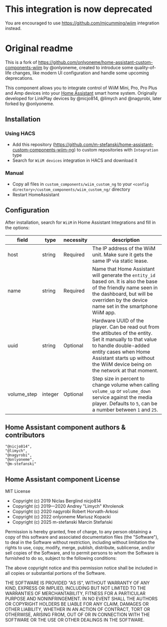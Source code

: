 # This integration is now deprecated

You are encouraged to use https://github.com/mjcumming/wiim integration instead.

# Original readme

This is a fork of https://github.com/onlyoneme/home-assistant-custom-components-wiim by @onlyoneme, created to introduce some quality-of-life changes, like modern UI configuration and handle some upcoming deprecations.

This component allows you to integrate control of WiiM Mini, Pro, Pro Plus and Amp devices into your [Home Assistant](http://www.home-assistant.io) smart home system. Originally developed for LinkPlay devices by @nicjo814, @limych and @nagyrobi, later forked by @onlyoneme.

## Installation

### Using HACS
* Add this repository (https://github.com/m-stefanski/home-assistant-custom-components-wiim-ng) to custom repositories with `Integration` type
* Search for `WiiM devices` integration in HACS and download it

### Manual
* Copy all files in `custom_components/wiim_custom_ng` to your `<config directory>/custom_components/wiim_custom_ng/` directory
* Restart HomeAssistant

## Configuration

After installation, search for `WiiM` in Home Assistant Integrations and fill in the options:

field | type | necessity | description 
--- | --- | --- | ---
host | string | Required | The IP address of the WiiM unit. Make sure it gets the same IP via static lease.
name | string| Required | Name that Home Assistant will generate the `entity_id` based on. It is also the base of the friendly name seen in the dashboard, but will be overriden by the device name set in the smartphone WiiM app.
uuid | string | Optional | Hardware UUID of the player. Can be read out from the attibutes of the entity. Set it manually to that value to handle double-added entity cases when Home Assistant starts up without the WiiM device being on the network at that moment.
volume_step | integer | Optional | Step size in percent to change volume when calling `volume_up` or `volume_down` service against the media player. Defaults to `5`, can be a number between `1` and `25`.

## Home Assistant component authors & contributors
    "@nicjo814",
    "@limych",
    "@nagyrobi",
    "@onlyoneme",
    "@m-stefanski"

## Home Assistant component License

MIT License

- Copyright (c) 2019 Niclas Berglind nicjo814
- Copyright (c) 2019—2020 Andrey "Limych" Khrolenok
- Copyright (c) 2020 nagyrobi Robert Horvath-Arkosi
- Copyright (c) 2022 onlyoneme Mariusz Kopacki
- Copyright (c) 2025 m-stefanski Marcin Stefański

Permission is hereby granted, free of charge, to any person obtaining a copy
of this software and associated documentation files (the "Software"), to deal
in the Software without restriction, including without limitation the rights
to use, copy, modify, merge, publish, distribute, sublicense, and/or sell
copies of the Software, and to permit persons to whom the Software is
furnished to do so, subject to the following conditions:

The above copyright notice and this permission notice shall be included in all
copies or substantial portions of the Software.

THE SOFTWARE IS PROVIDED "AS IS", WITHOUT WARRANTY OF ANY KIND, EXPRESS OR
IMPLIED, INCLUDING BUT NOT LIMITED TO THE WARRANTIES OF MERCHANTABILITY,
FITNESS FOR A PARTICULAR PURPOSE AND NONINFRINGEMENT. IN NO EVENT SHALL THE
AUTHORS OR COPYRIGHT HOLDERS BE LIABLE FOR ANY CLAIM, DAMAGES OR OTHER
LIABILITY, WHETHER IN AN ACTION OF CONTRACT, TORT OR OTHERWISE, ARISING FROM,
OUT OF OR IN CONNECTION WITH THE SOFTWARE OR THE USE OR OTHER DEALINGS IN THE
SOFTWARE.

